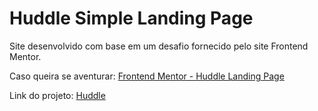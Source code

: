 # Huddle Simple Landing Page

Site desenvolvido com base em um desafio fornecido pelo site Frontend Mentor.

Caso queira se aventurar: <a href="https://www.frontendmentor.io/challenges/huddle-landing-page-with-a-single-introductory-section-B_2Wvxgi0">Frontend Mentor - Huddle Landing Page<a/>

Link do projeto: <a href="https://gasiso.github.io/huddle-simple-landing-page/">Huddle<a/>
